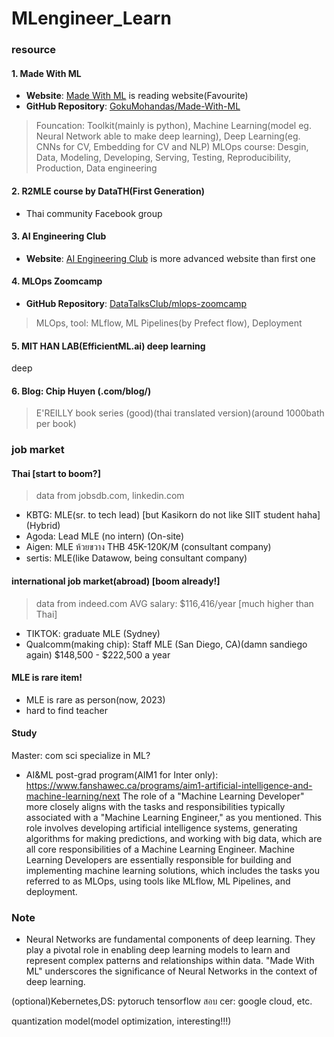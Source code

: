 # MLengineer_Learn

### resource

#### 1. Made With ML
- **Website**: [Made With ML](https://madewithml.com/) is reading website(Favourite)
- **GitHub Repository**: [GokuMohandas/Made-With-ML](https://github.com/GokuMohandas/Made-With-ML)
> Founcation: Toolkit(mainly is python), Machine Learning(model eg. Neural Network able to make deep learning), Deep Learning(eg. CNNs for CV, Embedding for CV and NLP)
> MLOps course: Desgin, Data, Modeling, Developing, Serving, Testing, Reproducibility, Production, Data engineering

#### 2. R2MLE course by DataTH(First Generation)
- Thai community Facebook group

#### 3. AI Engineering Club 
- **Website**: [AI Engineering Club](https://ai-engineering.club/) is more advanced website than first one

#### 4. MLOps Zoomcamp
- **GitHub Repository**: [DataTalksClub/mlops-zoomcamp](https://github.com/DataTalksClub/mlops-zoomcamp)
> MLOps, tool: MLflow, ML Pipelines(by Prefect flow), Deployment

#### 5. MIT HAN LAB(EfficientML.ai) deep learning
deep

#### 6. Blog: Chip Huyen (.com/blog/)
> E'REILLY book series (good)(thai translated version)(around 1000bath per book)

### job market

#### Thai [start to boom?]
> data from jobsdb.com, linkedin.com
- KBTG:  MLE(sr. to tech lead) [but Kasikorn do not like SIIT student haha] (Hybrid)
- Agoda: Lead MLE (no intern) (On-site)
- Aigen: MLE ห้วยขวาง THB 45K-120K/M (consultant company) 
- sertis: MLE(like Datawow, being consultant company) 

#### international job market(abroad) [boom already!]
> data from indeed.com
AVG salary: $116,416/year [much higher than Thai]
- TIKTOK: graduate MLE (Sydney)
- Qualcomm(making chip): Staff MLE (San Diego, CA)(damn sandiego again) $148,500 - $222,500 a year

#### MLE is rare item!
- MLE is rare as person(now, 2023)
- hard to find teacher

#### Study
Master: com sci specialize in ML?
- AI&ML post-grad program(AIM1 for Inter only): https://www.fanshawec.ca/programs/aim1-artificial-intelligence-and-machine-learning/next
The role of a "Machine Learning Developer" more closely aligns with the tasks and responsibilities typically associated with a "Machine Learning Engineer," as you mentioned. This role involves developing artificial intelligence systems, generating algorithms for making predictions, and working with big data, which are all core responsibilities of a Machine Learning Engineer. Machine Learning Developers are essentially responsible for building and implementing machine learning solutions, which includes the tasks you referred to as MLOps, using tools like MLflow, ML Pipelines, and deployment.

### Note
- Neural Networks are fundamental components of deep learning. They play a pivotal role in enabling deep learning models to learn and represent complex patterns and relationships within data. "Made With ML" underscores the significance of Neural Networks in the context of deep learning.

(optional)Kebernetes,DS: pytoruch tensorflow
สอบ cer: google cloud, etc.

quantization model(model optimization, interesting!!!)